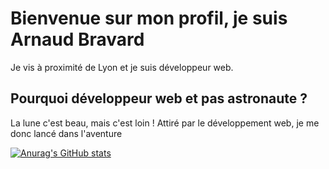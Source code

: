 # Bienvenue sur mon profil, je suis Arnaud Bravard

Je vis à proximité de Lyon et je suis développeur web.

## Pourquoi développeur web et pas astronaute ?
La lune c'est beau, mais c'est loin ! Attiré par le développement web, je me donc lancé dans l'aventure 

[![Anurag's GitHub stats](https://github-readme-stats.vercel.app/api?username=arnaudbravard)](https://github.com/anuraghazra/github-readme-stats)

